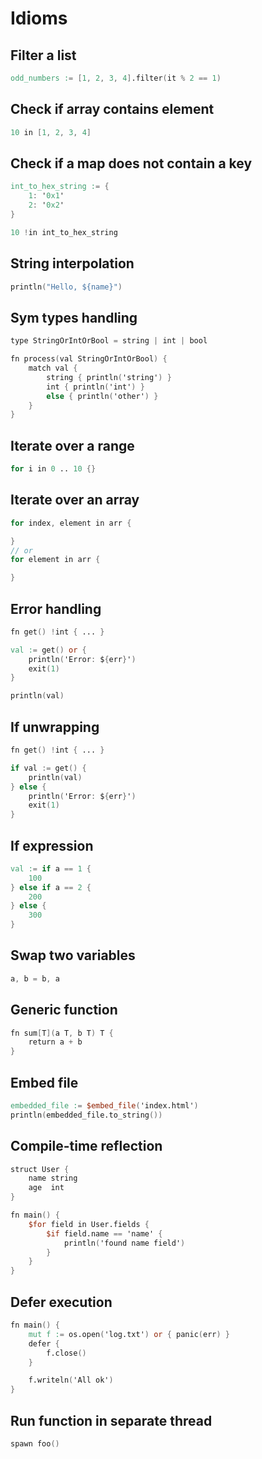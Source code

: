 # Idioms

## Filter a list

```v
odd_numbers := [1, 2, 3, 4].filter(it % 2 == 1)
```

## Check if array contains element

```v
10 in [1, 2, 3, 4]
```

## Check if a map does not contain a key

```v
int_to_hex_string := {
	1: '0x1'
	2: '0x2'
}

10 !in int_to_hex_string
```

## String interpolation

```v
println("Hello, ${name}")
```

## Sym types handling

```v
type StringOrIntOrBool = string | int | bool

fn process(val StringOrIntOrBool) {
	match val {
		string { println('string') }
		int { println('int') }
		else { println('other') }
	}
}
```

## Iterate over a range

```v
for i in 0 .. 10 {}
```

## Iterate over an array

```v
for index, element in arr {

}
// or
for element in arr {

}
```

## Error handling

```v
fn get() !int { ... }

val := get() or {
	println('Error: ${err}')
	exit(1)
}

println(val)
```

## If unwrapping

```v
fn get() !int { ... }

if val := get() {
	println(val)
} else {
	println('Error: ${err}')
	exit(1)
}
```

## If expression

```v
val := if a == 1 {
	100
} else if a == 2 {
	200
} else {
	300
}
```

## Swap two variables

```v
a, b = b, a
```

## Generic function

```v
fn sum[T](a T, b T) T {
	return a + b
}
```

## Embed file

```v
embedded_file := $embed_file('index.html')
println(embedded_file.to_string())
```

## Compile-time reflection

```v
struct User {
	name string
	age  int
}

fn main() {
	$for field in User.fields {
		$if field.name == 'name' {
			println('found name field')
		}
	}
}
```

## Defer execution

```v
fn main() {
	mut f := os.open('log.txt') or { panic(err) }
	defer {
		f.close()
	}

	f.writeln('All ok')
}
```

## Run function in separate thread

```v
spawn foo()
```
